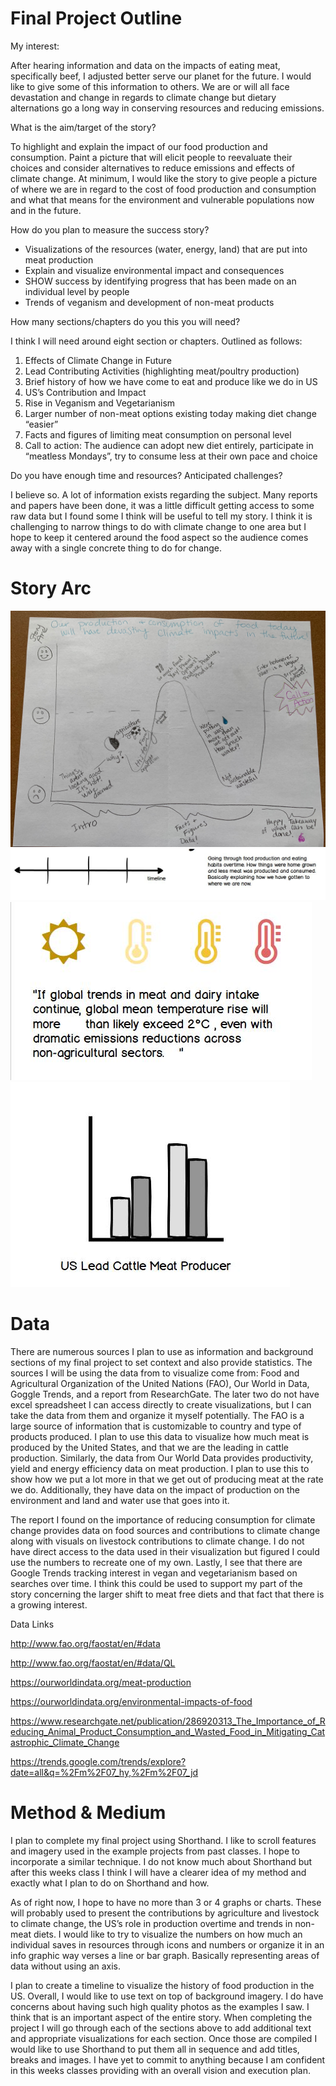 # Final Project Outline

My interest:

After hearing information and data on the impacts of eating meat, specifically beef, I adjusted better serve our planet for the future. I would like to give some of this information to others. We are or will all face devastation and change in regards to climate change but dietary alternations go a long way in conserving resources and reducing emissions. 

What is the aim/target of the story? 

To highlight and explain the impact of our food production and consumption. Paint a picture that will elicit people to reevaluate their choices and consider alternatives to reduce emissions and effects of climate change. At minimum, I would like the story to give people a picture of where we are in regard to the cost of food production and consumption and what that means for the environment and vulnerable populations now and in the future. 

How do you plan to measure the success story?
- Visualizations of the resources (water, energy, land) that are put into meat production
- Explain and visualize environmental impact and consequences
- SHOW success by identifying progress that has been made on an individual level by people 
- Trends of veganism and development of non-meat products

How many sections/chapters do you this you will need?

I think I will need around eight section or chapters. Outlined as follows:
1.	Effects of Climate Change in Future
2.	Lead Contributing Activities (highlighting meat/poultry production)
3.	Brief history of how we have come to eat and produce like we do in US
4.	US’s Contribution and Impact
5.	Rise in Veganism and Vegetarianism 
6.	Larger number of non-meat options existing today making diet change “easier”
7.	Facts and figures of limiting meat consumption on personal level
8.	Call to action: The audience can adopt new diet entirely, participate in “meatless Mondays”, try to consume less at their own pace and choice

Do you have enough time and resources? Anticipated challenges?

I believe so. A lot of information exists regarding the subject. Many reports and papers have been done, it was a little difficult getting access to some raw data but I found some I think will be useful to tell my story. I think it is challenging to narrow things to do with climate change to one area but I hope to keep it centered around the food aspect so the audience comes away with a single concrete thing to do for change. 

# Story Arc

![](storyarc.JPG)
![](timeline.JPG)
![](temp.JPG)
![](skecthgraph.JPG)

# Data

There are numerous sources I plan to use as information and background sections of my final project to set context and also provide statistics. The sources I will be using the data from to visualize come from: Food and Agricultural Organization of the United Nations (FAO), Our World in Data, Goggle Trends, and a report from ResearchGate. The later two do not have excel spreadsheet I can access directly to create visualizations, but I can take the data from them and organize it myself potentially. 
The FAO is a large source of information that is customizable to country and type of products produced. I plan to use this data to visualize how much meat is produced by the United States, and that we are the leading in cattle production. Similarly, the data from Our World Data provides productivity, yield and energy efficiency data on meat production. I plan to use this to show how we put a lot more in that we get out of producing meat at the rate we do. Additionally, they have data on the impact of production on the environment and land and water use that goes into it. 

The report I found on the importance of reducing consumption for climate change provides data on food sources and contributions to climate change along with visuals on livestock contributions to climate change.  I do not have direct access to the data used in their visualization but figured I could use the numbers to recreate one of my own. Lastly, I see that there are Google Trends tracking interest in vegan and vegetarianism based on searches over time. I think this could be used to support my part of the story concerning the larger shift to meat free diets and that fact that there is a growing interest. 

Data Links

http://www.fao.org/faostat/en/#data   

http://www.fao.org/faostat/en/#data/QL 

https://ourworldindata.org/meat-production

https://ourworldindata.org/environmental-impacts-of-food

https://www.researchgate.net/publication/286920313_The_Importance_of_Reducing_Animal_Product_Consumption_and_Wasted_Food_in_Mitigating_Catastrophic_Climate_Change

https://trends.google.com/trends/explore?date=all&q=%2Fm%2F07_hy,%2Fm%2F07_jd


# Method & Medium 

I plan to complete my final project using Shorthand. I like to scroll features and imagery used in the example projects from past classes. I hope to incorporate a similar technique. I do not know much about Shorthand but after this weeks class I think I will have a clearer idea of my method and exactly what I plan to do on Shorthand and how. 

As of right now, I hope to have no more than 3 or 4 graphs or charts. These will probably used to present the contributions by agriculture and livestock to climate change, the US’s role in production overtime and trends in non-meat diets. I would like to try to visualize the numbers on how much an individual saves in resources through icons and numbers or organize it in an info graphic way verses a line or bar graph. Basically representing areas of data without using an axis. 

I plan to create a timeline to visualize the history of food production in the US. Overall, I would like to use text on top of background imagery. I do have concerns about having such high quality photos as the examples I saw. I think that is an important aspect of the entire story. When completing the project I will go through each of the sections above to add additional text and appropriate visualizations for each section. Once those are compiled I would like to use Shorthand to put them all in sequence and add titles, breaks and images. I have yet to commit to anything because I am confident in this weeks classes providing with an overall vision and execution plan. 

